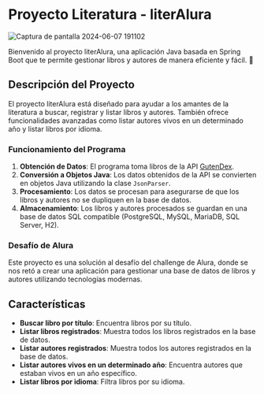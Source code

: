 # Proyecto Literatura - literAlura

![Captura de pantalla 2024-06-07 191102](https://github.com/albelizGH/literalura/assets/129092769/0b3f3a6a-ac9a-4611-abc9-07cf32917553)


Bienvenido al proyecto literAlura, una aplicación Java basada en Spring Boot que te permite gestionar libros y autores de manera eficiente y fácil. 🎉

## Descripción del Proyecto 

El proyecto literAlura está diseñado para ayudar a los amantes de la literatura a buscar, registrar y listar libros y autores. También ofrece funcionalidades avanzadas como listar autores vivos en un determinado año y listar libros por idioma.

### Funcionamiento del Programa

1. **Obtención de Datos**: El programa toma libros de la API [GutenDex](https://gutendex.com/).
2. **Conversión a Objetos Java**: Los datos obtenidos de la API se convierten en objetos Java utilizando la clase `JsonParser`.
3. **Procesamiento**: Los datos se procesan para asegurarse de que los libros y autores no se dupliquen en la base de datos.
4. **Almacenamiento**: Los libros y autores procesados se guardan en una base de datos SQL compatible (PostgreSQL, MySQL, MariaDB, SQL Server, H2).

### Desafío de Alura

Este proyecto es una solución al desafío del challenge de Alura, donde se nos retó a crear una aplicación para gestionar una base de datos de libros y autores utilizando tecnologías modernas.

## Características 

- **Buscar libro por título**: Encuentra libros por su título.
- **Listar libros registrados**: Muestra todos los libros registrados en la base de datos.
- **Listar autores registrados**: Muestra todos los autores registrados en la base de datos.
- **Listar autores vivos en un determinado año**: Encuentra autores que estaban vivos en un año específico.
- **Listar libros por idioma**: Filtra libros por su idioma.
